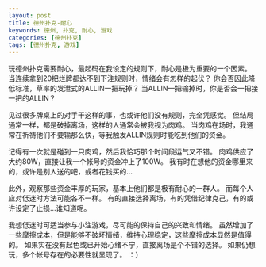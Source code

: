 ```yaml
---
layout: post
title: 德州扑克-耐心
keywords: 德州, 扑克, 耐心, 游戏
categories: [德州扑克]
tags: [德州扑克, 游戏]
---
```

玩德州扑克需要耐心，最起码在我设定的规则下，耐心是极为重要的一个因素。
当连续拿到20把烂牌都达不到下注规则时，情绪会有怎样的起伏？
你会否因此降低标准，草率的发泄式的ALLIN一把玩掉？
当ALLIN一把输掉时，你是否会一把接一把的ALLIN？

见过很多牌桌上的对手干这样的事，也或许他们没有规则，完全凭感觉。
但结局通常一样，都是破掉离场，这样的人通常会被我视为肉鸡。
当肉鸡在场时，我通常在祈祷他们不要输那么快，等我触发ALLIN规则时能吃到他们的资金。
<!-- more -->

记得有一次就是碰到一只肉鸡，然后我恰巧那个时间段运气又不错。
肉鸡供应了大约80W，直接让我一个帐号的资金冲上了100W。
我有时在想他的资金哪里来的，或许是别人送的吧，或者花钱买的...

此外，观察那些资金丰厚的玩家，基本上他们都是极有耐心的一群人。
而每个人应对低迷时方法可能各不一样。
有的直接选择离场，有的凭借纪律克己，有的或许设定了止损...谁知道呢。

我想低迷时可适当参与小注游戏，尽可能的保持自己的兴致和情绪。
虽然增加了一些摩擦成本，但是能够不破坏情绪，维持心理稳定，这些摩擦成本显然是值得的。
如果实在没有起色或已开始心绪不宁，直接离场是个不错的选择。
如果仍想玩，多个帐号存在的必要性就显现了。 ：）